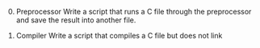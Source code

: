 0. Preprocessor
Write a script that runs a C file through the preprocessor and save the result into another file.

1. Compiler
Write a script that compiles a C file but does not link

